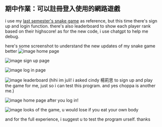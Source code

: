 ## 期中作業：可以註冊登入使用的網路遊戲
i use my [last semester's snake game](https://julianalidya.github.io/wp/Mid%20Term/index.html) as reference, but this time there's sign up and login function. there's also leaderboard to show each player rank based on their highscore!
as for the new code, i use chatgpt to help me debug.

here's some screenshot to understand the new updates of my snake game better
![image](https://github.com/user-attachments/assets/890fa08a-4ae6-499e-8540-3668522700de)
home page



![image](https://github.com/user-attachments/assets/ae3c00d6-78d3-42e4-a1a4-9e2053287ee4)
sign up page



![image](https://github.com/user-attachments/assets/82729250-f7f4-4772-8bf9-2b2786a64fbd)
log in page



![image](https://github.com/user-attachments/assets/f9758111-1608-4e9c-ba1f-f0baff15313e)
leaderboard (hihi im juli! i asked cindy 楊莉思 to sign up and play the game for me, just so i can test this program. and yes choppa is another me.)



![image](https://github.com/user-attachments/assets/630f467a-d6ca-4a8b-bc1f-2490f8eb30f5)
home page after you log in!



![image](https://github.com/user-attachments/assets/e51596fd-6137-4ff2-8f3e-9cd3c82cd600)
looks of the game, u would lose if you eat your own body

and for the full experience, i suggest u to test the program urself. thanks

